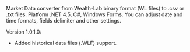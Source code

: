 Market Data converter from Wealth-Lab binary format (WL files) to .csv or .txt files.
Platform .NET 4.5, C#, Windows Forms.
You can adjust date and time formats, fields delimiter and other settings.

Version 1.0.1.0:
* Added historical data files (.WLF) support.
